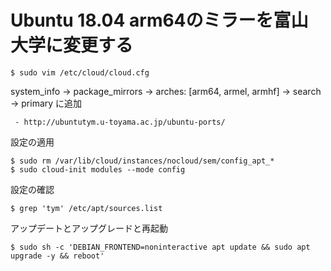 # Ubuntu 18.04 arm64のミラーを富山大学に変更する 

	$ sudo vim /etc/cloud/cloud.cfg

system_info -> package_mirrors -> arches: [arm64, armel, armhf] -> search -> primary に追加

	 - http://ubuntutym.u-toyama.ac.jp/ubuntu-ports/

設定の適用

	$ sudo rm /var/lib/cloud/instances/nocloud/sem/config_apt_*
	$ sudo cloud-init modules --mode config

設定の確認

	$ grep 'tym' /etc/apt/sources.list
	
アップデートとアップグレードと再起動

	$ sudo sh -c 'DEBIAN_FRONTEND=noninteractive apt update && sudo apt upgrade -y && reboot'

